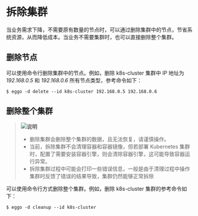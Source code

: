 # 拆除集群

当业务需求下降，不需要原有数量的节点时，可以通过删除集群中的节点，节省系统资源，从而降低成本。当业务不需要集群时，也可以直接删除整个集群。

## 删除节点

可以使用命令行删除集群中的节点。例如，删除 k8s-cluster 集群中 IP 地址为 *192.168.0.5* 和 *192.168.0.6* 所有节点类型，参考命令如下：

```shell
$ eggo -d delete --id k8s-cluster 192.168.0.5 192.168.0.6
```

## 删除整个集群

> ![](public_sys-resources/icon-note.gif)**说明**
>
> - 删除集群会删除整个集群的数据，且无法恢复，请谨慎操作。
> - 当前，拆除集群不会清理容器和容器镜像，但若部署 Kubernetes 集群时，配置了需要安装容器引擎，则会清除容器引擎，这可能导致容器运行异常。
> - 拆除集群过程中可能会打印一些错误信息，一般是由于清理过程中操作集群时反馈了错误的结果导致，集群仍然能够正常拆除
>

可以使用命令行方式删除整个集群。例如，删除 k8s-cluster 集群的参考命令如下：

```shell
$ eggo -d cleanup --id k8s-cluster
```

